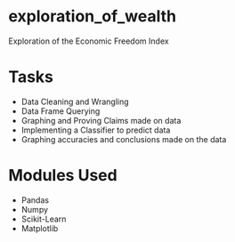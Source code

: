 # exploration_of_wealth
Exploration of the Economic Freedom Index

# Tasks  
* Data Cleaning and Wrangling
* Data Frame Querying  
* Graphing and Proving Claims made on data
* Implementing a Classifier to predict data  
* Graphing accuracies and conclusions made on the data  

# Modules Used
* Pandas
* Numpy
* Scikit-Learn
* Matplotlib

